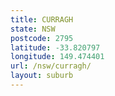 ```yaml
---
title: CURRAGH
state: NSW
postcode: 2795
latitude: -33.820797
longitude: 149.474401
url: /nsw/curragh/
layout: suburb
---
```


